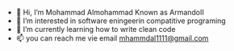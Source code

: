 - 👋 Hi, I’m Mohammad Almohammad Known as ArmandoII
- 👀 I’m interested in software eningeerin compatitive programing 
- 🌱 I’m currently learning how to write clean code
- 📫 you can reach me vie email mhammdal1111@gmail.com 

<!---
ArmandoII/ArmandoII is a ✨ special ✨ repository because its `README.md` (this file) appears on your GitHub profile.
You can click the Preview link to take a look at your changes.
--->
